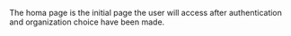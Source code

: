 The homa page is the initial page the user will access after authentication and organization choice have been made.
